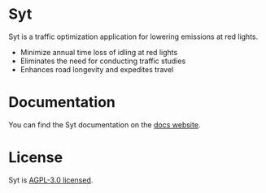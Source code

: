 # Syt
Syt is a traffic optimization application for lowering emissions at red lights.
- Minimize annual time loss of idling at red lights
- Eliminates the need for conducting traffic studies
- Enhances road longevity and expedites travel
# Documentation
You can find the Syt documentation on the [docs website](https://dryft-8e163c98.mintlify.app/introduction).
# License
Syt is [AGPL-3.0 licensed](https://github.com/Dryft-Systems/syt/blob/main/LICENSE).
